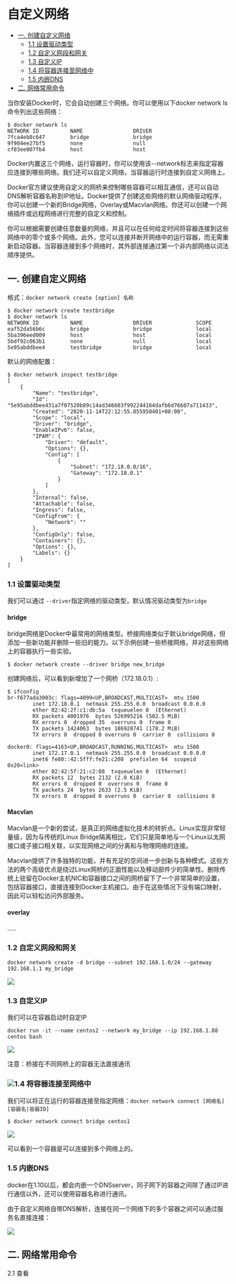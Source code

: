 # 自定义网络

- [一. 创建自定义网络](#1)
  - [1.1 设置驱动类型](#1.1)
  - [1.2 自定义网段和网关](#1.2)
  - [1.3 自定义IP](#1.3)
  - [1.4 将容器连接至网络中](#1.4)
  - [1.5 内嵌DNS](#1.5)
- [二. 网络常用命令](#2)

当你安装Docker时，它会自动创建三个网络。你可以使用以下docker network ls命令列出这些网络：

```shell
$ docker network ls
NETWORK ID          NAME                DRIVER
7fca4eb8c647        bridge              bridge
9f904ee27bf5        none                null
cf03ee007fb4        host                host
```

Docker内置这三个网络，运行容器时，你可以使用该--network标志来指定容器应连接到哪些网络。我们还可以自定义网络，当容器运行时连接到自定义网络上。

Docker官方建议使用自定义的网桥来控制哪些容器可以相互通信，还可以自动DNS解析容器名称到IP地址。Docker提供了创建这些网络的默认网络驱动程序，你可以创建一个新的Bridge网络，Overlay或Macvlan网络。你还可以创建一个网络插件或远程网络进行完整的自定义和控制。

你可以根据需要创建任意数量的网络，并且可以在任何给定时间将容器连接到这些网络中的零个或多个网络。此外，您可以连接并断开网络中的运行容器，而无需重新启动容器。当容器连接到多个网络时，其外部连接通过第一个非内部网络以词法顺序提供。

## 一. 创建自定义网络<a name="1"></a>

格式：`docker network create [option] 名称`

```shell
$ docker network create testbridge
$ docker network ls
NETWORK ID          NAME                DRIVER              SCOPE
eaf52da56b6c        bridge              bridge              local
5ba396eed009        host                host                local
5bdf92c063b1        none                null                local
5e95abddbee4        testbridge          bridge              local
```

默认的网络配置：

```shell
$ docker network inspect testbridge
[
    {
        "Name": "testbridge",
        "Id": "5e95abddbee431a7f07520b89c14ad346603f992244164dafb6d76607a711433",
        "Created": "2020-11-14T22:12:55.855950401+08:00",
        "Scope": "local",
        "Driver": "bridge",
        "EnableIPv6": false,
        "IPAM": {
            "Driver": "default",
            "Options": {},
            "Config": [
                {
                    "Subnet": "172.18.0.0/16",
                    "Gateway": "172.18.0.1"
                }
            ]
        },
        "Internal": false,
        "Attachable": false,
        "Ingress": false,
        "ConfigFrom": {
            "Network": ""
        },
        "ConfigOnly": false,
        "Containers": {},
        "Options": {},
        "Labels": {}
    }
]

```

### 1.1 设置驱动类型<a name="1.1"></a>

我们可以通过 `--driver`指定网络的驱动类型，默认情况驱动类型为`bridge`

#### bridge

bridge网络是Docker中最常用的网络类型。桥接网络类似于默认bridge网络，但添加一些新功能并删除一些旧的能力。以下示例创建一些桥接网络，并对这些网络上的容器执行一些实验。

```shell
$ docker network create --driver bridge new_bridge
```

创建网络后，可以看到新增加了一个网桥（172.18.0.1）:

```shell
$ ifconfig
br-f677ada3003c: flags=4099<UP,BROADCAST,MULTICAST>  mtu 1500
        inet 172.18.0.1  netmask 255.255.0.0  broadcast 0.0.0.0
        ether 02:42:2f:c1:db:5a  txqueuelen 0  (Ethernet)
        RX packets 4001976  bytes 526995216 (502.5 MiB)
        RX errors 0  dropped 35  overruns 0  frame 0
        TX packets 1424063  bytes 186928741 (178.2 MiB)
        TX errors 0  dropped 0 overruns 0  carrier 0  collisions 0
 
docker0: flags=4163<UP,BROADCAST,RUNNING,MULTICAST>  mtu 1500
        inet 172.17.0.1  netmask 255.255.0.0  broadcast 0.0.0.0
        inet6 fe80::42:5fff:fe21:c208  prefixlen 64  scopeid 0x20<link>
        ether 02:42:5f:21:c2:08  txqueuelen 0  (Ethernet)
        RX packets 12  bytes 2132 (2.0 KiB)
        RX errors 0  dropped 0  overruns 0  frame 0
        TX packets 24  bytes 2633 (2.5 KiB)
        TX errors 0  dropped 0 overruns 0  carrier 0  collisions 0
```

#### Macvlan

Macvlan是一个新的尝试，是真正的网络虚拟化技术的转折点。Linux实现非常轻量级，因为与传统的Linux Bridge隔离相比，它们只是简单地与一个Linux以太网接口或子接口相关联，以实现网络之间的分离和与物理网络的连接。

Macvlan提供了许多独特的功能，并有充足的空间进一步创新与各种模式。这些方法的两个高级优点是绕过Linux网桥的正面性能以及移动部件少的简单性。删除传统上驻留在Docker主机NIC和容器接口之间的网桥留下了一个非常简单的设置，包括容器接口，直接连接到Docker主机接口。由于在这些情况下没有端口映射，因此可以轻松访问外部服务。

#### overlay

.....

### 1.2 自定义网段和网关<a name="1.2"></a>

```shell
docker network create -d bridge --subnet 192.168.1.0/24 --gateway 192.168.1.1 my_bridge
```

![](../images/9.png)

### 1.3 自定义IP<a name="1.3"></a>

我们可以在容器启动时自定IP

```shell
docker run -it --name centos2 --network my_bridge --ip 192.168.1.88 centos bash
```

![](../images/8.png)

注意：桥接在不同网桥上的容器无法直接通讯

### ![](../images/10.png)1.4 将容器连接至网络中<a name="1.4"></a>

我们可以将正在运行的容器连接至指定网络：`docker network connect [网络名] [容器名|容器ID]`

```shell
$ docker network connect bridge centos1
```

![](../images/11.png)

可以看到一个容器是可以连接到多个网络上的。

### 1.5 内嵌DNS<a name="1.5"></a>

docker在1.10以后，都会内嵌一个DNSserver，同子网下的容器之间除了通过IP进行通信以外，还可以使用容器名称进行通讯。

由于自定义网络自带DNS解析，连接在同一个网络下的多个容器之间可以通过服务名直接连接：

![](../images/12.png)



## 二. 网络常用命令<a name="2"></a>

2.1 查看
